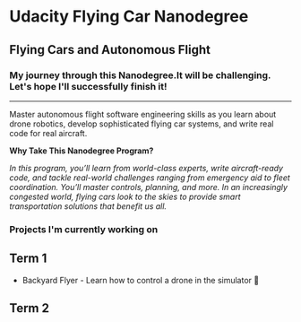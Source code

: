 # Udacity Flying Car Nanodegree 
## Flying Cars and Autonomous Flight
### My journey through this Nanodegree.It will be challenging. Let's hope I'll successfully finish it!

***

Master autonomous flight software engineering skills as you learn about drone robotics, develop sophisticated flying car systems, and write real code for real aircraft.

**Why Take This Nanodegree Program?**


*In this program, you’ll learn from world-class experts, write aircraft-ready code, and tackle real-world challenges ranging from emergency aid to fleet coordination. You’ll master controls, planning, and more. In an increasingly congested world, flying cars look to the skies to provide smart transportation solutions that benefit us all.*

### Projects I'm currently working on
## Term 1
* Backyard Flyer - Learn how to control a drone in the simulator :construction:
## Term 2
